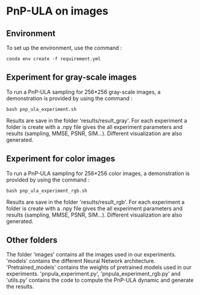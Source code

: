 # PnP-ULA on images

## Environment
To set up the environment, use the command :
```
conda env create -f requirement.yml 
```

## Experiment for gray-scale images

To run a PnP-ULA sampling for 256*256 gray-scale images, a demonstration is provided by using the command :
```
bash pnp_ula_experiment.sh
```
Results are save in the folder 'results/result_gray'. For each experiment a folder is create with a .npy file gives the all experiment parameters and results (sampling, MMSE, PSNR, SIM...). Different visualization are also generated.

## Experiment for color images

To run a PnP-ULA sampling for 256*256 color images, a demonstration is provided by using the command :
```
bash pnp_ula_experiment_rgb.sh
```
Results are save in the folder 'results/result_rgb'. For each experiment a folder is create with a .npy file gives the all experiment parameters and results (sampling, MMSE, PSNR, SIM...). Different visualization are also generated.

## Other folders
The folder 'images' contains all the images used in our experiments. 'models' contains the different Neural Network architecture. 'Pretrained_models' contains the weights of pretrained models used in our experiments. 'pnpula_experiment.py', 'pnpula_experiment_rgb.py' and 'utils.py' contains the code to compute the PnP-ULA dynamic and generate the results.